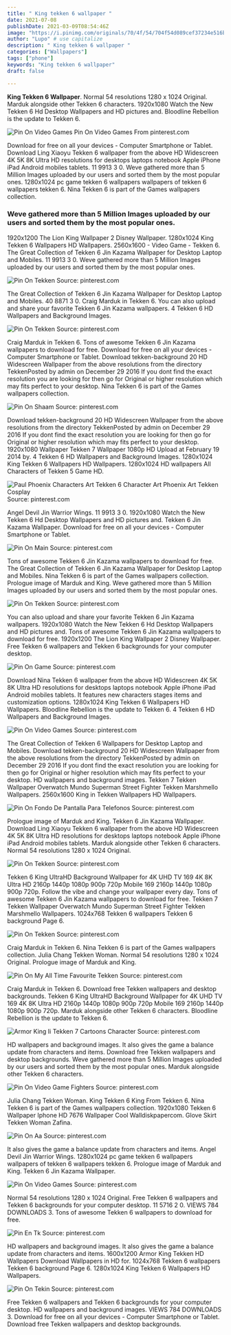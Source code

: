 ```yaml
---
title: " King tekken 6 wallpaper "
date: 2021-07-08
publishDate: 2021-03-09T08:54:46Z
image: "https://i.pinimg.com/originals/70/4f/54/704f54d089cef37234e516b69e3ea075.jpg"
author: "Lupo" # use capitalize
description: " King tekken 6 wallpaper "
categories: ["Wallpapers"]
tags: ["phone"]
keywords: "King tekken 6 wallpaper"
draft: false

---
```



**King Tekken 6 Wallpaper**. Normal 54 resolutions 1280 x 1024 Original. Marduk alongside other Tekken 6 characters. 1920x1080 Watch the New Tekken 6 Hd Desktop Wallpapers and HD pictures and. Bloodline Rebellion is the update to Tekken 6.

![Pin On Video Games](https://i.pinimg.com/originals/bf/a3/cf/bfa3cf48c32e1f1a6cfc6dc6e88247c3.jpg "Pin On Video Games")
Pin On Video Games From pinterest.com


Download for free on all your devices - Computer Smartphone or Tablet. Download Ling Xiaoyu Tekken 6 wallpaper from the above HD Widescreen 4K 5K 8K Ultra HD resolutions for desktops laptops notebook Apple iPhone iPad Android mobiles tablets. 11 9913 3 0. Weve gathered more than 5 Million Images uploaded by our users and sorted them by the most popular ones. 1280x1024 pc game tekken 6 wallpapers wallpapers of tekken 6 wallpapers tekken 6. Nina Tekken 6 is part of the Games wallpapers collection.

### Weve gathered more than 5 Million Images uploaded by our users and sorted them by the most popular ones.

1920x1200 The Lion King Wallpaper 2 Disney Wallpaper. 1280x1024 King Tekken 6 Wallpapers HD Wallpapers. 2560x1600 - Video Game - Tekken 6. The Great Collection of Tekken 6 Jin Kazama Wallpaper for Desktop Laptop and Mobiles. 11 9913 3 0. Weve gathered more than 5 Million Images uploaded by our users and sorted them by the most popular ones.


![Pin On Tekken](https://i.pinimg.com/originals/8a/c2/98/8ac298f857807fe872abfe0aa7ddf7a5.jpg "Pin On Tekken")
Source: pinterest.com

The Great Collection of Tekken 6 Jin Kazama Wallpaper for Desktop Laptop and Mobiles. 40 8871 3 0. Craig Marduk in Tekken 6. You can also upload and share your favorite Tekken 6 Jin Kazama wallpapers. 4 Tekken 6 HD Wallpapers and Background Images.

![Pin On Tekken](https://i.pinimg.com/originals/62/e7/c5/62e7c5812a9a28f1d480c285020876b7.jpg "Pin On Tekken")
Source: pinterest.com

Craig Marduk in Tekken 6. Tons of awesome Tekken 6 Jin Kazama wallpapers to download for free. Download for free on all your devices - Computer Smartphone or Tablet. Download tekken-background 20 HD Widescreen Wallpaper from the above resolutions from the directory TekkenPosted by admin on December 29 2016 If you dont find the exact resolution you are looking for then go for Original or higher resolution which may fits perfect to your desktop. Nina Tekken 6 is part of the Games wallpapers collection.

![Pin On Shaam](https://i.pinimg.com/originals/98/ce/7c/98ce7c4b70310264f2737b538437a521.png "Pin On Shaam")
Source: pinterest.com

Download tekken-background 20 HD Widescreen Wallpaper from the above resolutions from the directory TekkenPosted by admin on December 29 2016 If you dont find the exact resolution you are looking for then go for Original or higher resolution which may fits perfect to your desktop. 1920x1080 Wallpaper Tekken 7 Wallpaper 1080p HD Upload at February 19 2014 by. 4 Tekken 6 HD Wallpapers and Background Images. 1280x1024 King Tekken 6 Wallpapers HD Wallpapers. 1280x1024 HD wallpapers All Characters of Tekken 5 Game HD.

![Paul Phoenix Characters Art Tekken 6 Character Art Phoenix Art Tekken Cosplay](https://i.pinimg.com/originals/2c/bf/9d/2cbf9d20228452b0be1fee146802c0d5.jpg "Paul Phoenix Characters Art Tekken 6 Character Art Phoenix Art Tekken Cosplay")
Source: pinterest.com

Angel Devil Jin Warrior Wings. 11 9913 3 0. 1920x1080 Watch the New Tekken 6 Hd Desktop Wallpapers and HD pictures and. Tekken 6 Jin Kazama Wallpaper. Download for free on all your devices - Computer Smartphone or Tablet.

![Pin On Main](https://i.pinimg.com/originals/01/27/13/012713c66e5b9aaaeb0663dec1da9714.jpg "Pin On Main")
Source: pinterest.com

Tons of awesome Tekken 6 Jin Kazama wallpapers to download for free. The Great Collection of Tekken 6 Jin Kazama Wallpaper for Desktop Laptop and Mobiles. Nina Tekken 6 is part of the Games wallpapers collection. Prologue image of Marduk and King. Weve gathered more than 5 Million Images uploaded by our users and sorted them by the most popular ones.

![Pin On Tekken](https://i.pinimg.com/originals/81/41/4f/81414f19a58f8d9cb9f02216666082da.jpg "Pin On Tekken")
Source: pinterest.com

You can also upload and share your favorite Tekken 6 Jin Kazama wallpapers. 1920x1080 Watch the New Tekken 6 Hd Desktop Wallpapers and HD pictures and. Tons of awesome Tekken 6 Jin Kazama wallpapers to download for free. 1920x1200 The Lion King Wallpaper 2 Disney Wallpaper. Free Tekken 6 wallpapers and Tekken 6 backgrounds for your computer desktop.

![Pin On Game](https://i.pinimg.com/474x/cf/f0/aa/cff0aaa101e069cdba34b59c87aef592.jpg "Pin On Game")
Source: pinterest.com

Download Nina Tekken 6 wallpaper from the above HD Widescreen 4K 5K 8K Ultra HD resolutions for desktops laptops notebook Apple iPhone iPad Android mobiles tablets. It features new characters stages items and customization options. 1280x1024 King Tekken 6 Wallpapers HD Wallpapers. Bloodline Rebellion is the update to Tekken 6. 4 Tekken 6 HD Wallpapers and Background Images.

![Pin On Video Games](https://i.pinimg.com/originals/bf/a3/cf/bfa3cf48c32e1f1a6cfc6dc6e88247c3.jpg "Pin On Video Games")
Source: pinterest.com

The Great Collection of Tekken 6 Wallpapers for Desktop Laptop and Mobiles. Download tekken-background 20 HD Widescreen Wallpaper from the above resolutions from the directory TekkenPosted by admin on December 29 2016 If you dont find the exact resolution you are looking for then go for Original or higher resolution which may fits perfect to your desktop. HD wallpapers and background images. Tekken 7 Tekken Wallpaper Overwatch Mundo Superman Street Fighter Tekken Marshmello Wallpapers. 2560x1600 King in Tekken Wallpapers HD Wallpapers.

![Pin On Fondo De Pantalla Para Telefonos](https://i.pinimg.com/originals/94/d7/ef/94d7ef4474ef149038a84397ee2fb950.jpg "Pin On Fondo De Pantalla Para Telefonos")
Source: pinterest.com

Prologue image of Marduk and King. Tekken 6 Jin Kazama Wallpaper. Download Ling Xiaoyu Tekken 6 wallpaper from the above HD Widescreen 4K 5K 8K Ultra HD resolutions for desktops laptops notebook Apple iPhone iPad Android mobiles tablets. Marduk alongside other Tekken 6 characters. Normal 54 resolutions 1280 x 1024 Original.

![Pin On Tekken](https://i.pinimg.com/originals/f9/ca/70/f9ca708e3f43b85e0973863582cfc80c.jpg "Pin On Tekken")
Source: pinterest.com

Tekken 6 King UltraHD Background Wallpaper for 4K UHD TV 169 4K 8K Ultra HD 2160p 1440p 1080p 900p 720p Mobile 169 2160p 1440p 1080p 900p 720p. Follow the vibe and change your wallpaper every day. Tons of awesome Tekken 6 Jin Kazama wallpapers to download for free. Tekken 7 Tekken Wallpaper Overwatch Mundo Superman Street Fighter Tekken Marshmello Wallpapers. 1024x768 Tekken 6 wallpapers Tekken 6 background Page 6.

![Pin On Tekken](https://i.pinimg.com/originals/bb/a4/a8/bba4a8f72f503eb1a41ab67b538c9b02.jpg "Pin On Tekken")
Source: pinterest.com

Craig Marduk in Tekken 6. Nina Tekken 6 is part of the Games wallpapers collection. Julia Chang Tekken Woman. Normal 54 resolutions 1280 x 1024 Original. Prologue image of Marduk and King.

![Pin On My All Time Favourite Tekken](https://i.pinimg.com/originals/3e/17/f8/3e17f8acb297a151b1128093da64bae4.jpg "Pin On My All Time Favourite Tekken")
Source: pinterest.com

Craig Marduk in Tekken 6. Download free Tekken wallpapers and desktop backgrounds. Tekken 6 King UltraHD Background Wallpaper for 4K UHD TV 169 4K 8K Ultra HD 2160p 1440p 1080p 900p 720p Mobile 169 2160p 1440p 1080p 900p 720p. Marduk alongside other Tekken 6 characters. Bloodline Rebellion is the update to Tekken 6.

![Armor King Ii Tekken 7 Cartoons Character](https://i.pinimg.com/474x/4b/53/c1/4b53c1443f6f9524e0b08bccc5ec86cc.jpg "Armor King Ii Tekken 7 Cartoons Character")
Source: pinterest.com

HD wallpapers and background images. It also gives the game a balance update from characters and items. Download free Tekken wallpapers and desktop backgrounds. Weve gathered more than 5 Million Images uploaded by our users and sorted them by the most popular ones. Marduk alongside other Tekken 6 characters.

![Pin On Video Game Fighters](https://i.pinimg.com/originals/07/52/7a/07527a81308abfecee9887dbeaeb0581.jpg "Pin On Video Game Fighters")
Source: pinterest.com

Julia Chang Tekken Woman. King Tekken 6 King From Tekken 6. Nina Tekken 6 is part of the Games wallpapers collection. 1920x1080 Tekken 6 Wallpaper Iphone HD 7676 Wallpaper Cool Walldiskpapercom. Glove Skirt Tekken Woman Zafina.

![Pin On Aa](https://i.pinimg.com/originals/4a/9b/25/4a9b2550a22953f116313738d9c632d2.jpg "Pin On Aa")
Source: pinterest.com

It also gives the game a balance update from characters and items. Angel Devil Jin Warrior Wings. 1280x1024 pc game tekken 6 wallpapers wallpapers of tekken 6 wallpapers tekken 6. Prologue image of Marduk and King. Tekken 6 Jin Kazama Wallpaper.

![Pin On Video Games](https://i.pinimg.com/originals/39/e5/bd/39e5bde7c115f7a0525889868bbd5314.jpg "Pin On Video Games")
Source: pinterest.com

Normal 54 resolutions 1280 x 1024 Original. Free Tekken 6 wallpapers and Tekken 6 backgrounds for your computer desktop. 11 5716 2 0. VIEWS 784 DOWNLOADS 3. Tons of awesome Tekken 6 wallpapers to download for free.

![Pin En Tk](https://i.pinimg.com/originals/69/56/9c/69569c8bb4f06b9285bb3be6ef6d0795.jpg "Pin En Tk")
Source: pinterest.com

HD wallpapers and background images. It also gives the game a balance update from characters and items. 1600x1200 Armor King Tekken HD Wallpapers Download Wallpapers in HD for. 1024x768 Tekken 6 wallpapers Tekken 6 background Page 6. 1280x1024 King Tekken 6 Wallpapers HD Wallpapers.

![Pin On Tekin](https://i.pinimg.com/originals/70/4f/54/704f54d089cef37234e516b69e3ea075.jpg "Pin On Tekin")
Source: pinterest.com

Free Tekken 6 wallpapers and Tekken 6 backgrounds for your computer desktop. HD wallpapers and background images. VIEWS 784 DOWNLOADS 3. Download for free on all your devices - Computer Smartphone or Tablet. Download free Tekken wallpapers and desktop backgrounds.

